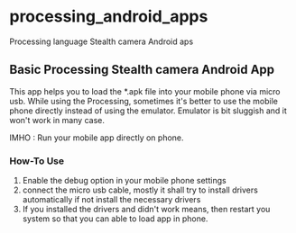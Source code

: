 # processing_android_apps
Processing language Stealth camera Android aps


## Basic Processing Stealth camera Android App

This app helps you to load the *.apk file into your mobile phone via micro usb. While using the Processing, sometimes it's better to use the mobile phone directly instead of using the emulator. Emulator is bit sluggish and it won't work in many case.

IMHO : Run your mobile app directly on phone.

### How-To Use

1. Enable the debug option in your mobile phone settings
2. connect the micro usb cable, mostly it shall try to install drivers automatically if not install the necessary drivers
3. If you installed the drivers and didn't work means, then restart you system so that you can able to load app in phone.
